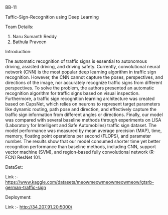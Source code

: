 BB-11

Taffic-Sign-Recognition using Deep Learning

Team Details:

1. Naru Sumanth Reddy
2. Bathula Praveen

Introduction:

The automatic recognition of traffic signs is essential to autonomous driving, assisted driving, and driving safety. Currently, convolutional neural network (CNN) is the most popular deep learning algorithm in traffic sign recognition. However, the CNN cannot capture the poses, perspectives, and directions of the image, nor accurately recognize traffic signs from different perspectives. To solve the problem, the authors presented an automatic recognition algorithm for traffic signs
based on visual inspection. Furthermore, a traffic sign recognition learning architecture was created based on CapsNet, which relies on neurons to represent target parameters like dynamic routing, path pose and direction, and effectively capture the traffic sign information from different angles or directions. Finally, our model was compared with several baseline methods through experiments on LISA (Laboratory for Intelligent and Safe Automobiles) traffic sign dataset. The model performance was measured by mean average precision (MAP), time, memory, floating point operations per second (FLOPS), and parameter number. The results show that our model consumed shorter time yet better recognition performance than baseline methods, including CNN, support vector machine (SVM), and region-based fully convolutional network (R-FCN) ResNet 101.

DataSet:

Link :- https://www.kaggle.com/datasets/meowmeowmeowmeowmeow/gtsrb-german-traffic-sign

Deployment:

Link :- http://34.207.91.20:5000/